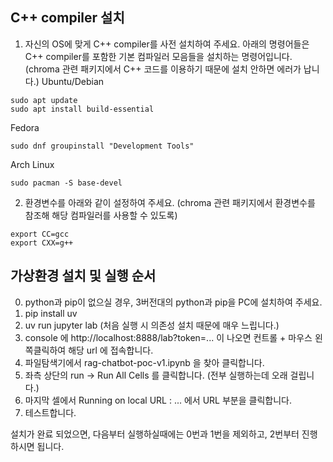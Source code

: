 ## C++ compiler 설치

1. 자신의 OS에 맞게 C++ compiler를 사전 설치하여 주세요. 아래의 명령어들은 C++ compiler를 포함한 기본 컴파일러 모음들을 설치하는 명령어입니다. (chroma 관련 패키지에서 C++ 코드를 이용하기 때문에 설치 안하면 에러가 납니다.)
Ubuntu/Debian
```
sudo apt update
sudo apt install build-essential
```

Fedora
```
sudo dnf groupinstall "Development Tools"
```

Arch Linux
```
sudo pacman -S base-devel
```

2. 환경변수를 아래와 같이 설정하여 주세요. (chroma 관련 패키지에서 환경변수를 참조해 해당 컴파일러를 사용할 수 있도록)
```
export CC=gcc
export CXX=g++
```

## 가상환경 설치 및 실행 순서

0. python과 pip이 없으실 경우, 3버전대의 python과 pip을 PC에 설치하여 주세요.
1. pip install uv
2. uv run jupyter lab (처음 실행 시 의존성 설치 때문에 매우 느립니다.)
3. console 에 http://localhost:8888/lab?token=... 이 나오면 컨트롤 + 마우스 왼쪽클릭하여 해당 url 에 접속합니다.
4. 파일탐색기에서 rag-chatbot-poc-v1.ipynb 을 찾아 클릭합니다.
5. 좌측 상단의 run -> Run All Cells 를 클릭합니다. (전부 실행하는데 오래 걸립니다.)
6. 마지막 셀에서 Running on local URL : ... 에서 URL 부분을 클릭합니다.
7. 테스트합니다.

설치가 완료 되었으면, 다음부터 실행하실때에는 0번과 1번을 제외하고, 2번부터 진행하시면 됩니다.